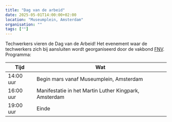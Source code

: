 ```yaml
---
title: "Dag van de arbeid"
date: 2025-05-01T14:00:00+02:00
location: "Museumplein, Amsterdam"
organisation: ""
tags: [""]
---
```


Techwerkers vieren de Dag van de Arbeid! Het evenement waar de techwerkers zich bij aansluiten wordt georganiseerd door de vakbond [FNV](https://www.fnv.nl/acties/dag-van-de-arbeid). Programma:

| Tijd      | Wat                                                   |
| --------- | ----------------------------------------------------- |
| 14:00 uur | Begin mars vanaf Museumplein, Amsterdam               |
| 16:00 uur | Manifestatie in het Martin Luther Kingpark, Amsterdam |
| 19:00 uur | Einde                                                 |
